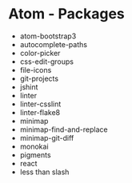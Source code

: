 # Atom - Packages

- atom-bootstrap3
- autocomplete-paths
- color-picker
- css-edit-groups
- file-icons
- git-projects
- jshint
- linter
- linter-csslint
- linter-flake8
- minimap
- minimap-find-and-replace
- minimap-git-diff
- monokai
- pigments
- react
- less than slash
